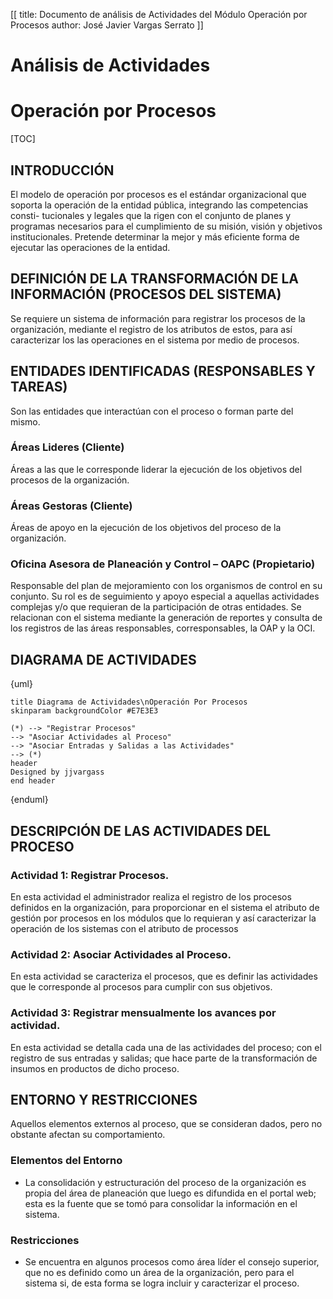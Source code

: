 [[
title: Documento de análisis de Actividades del Módulo Operación por Procesos
author: José Javier Vargas Serrato
]]

Análisis de Actividades
=======================

Operación por Procesos
==========================

[TOC]

INTRODUCCIÓN
------------

El modelo de operación por procesos es el estándar
organizacional que soporta la operación de la
entidad pública, integrando las competencias consti-
tucionales y legales que la rigen con el conjunto de
planes y programas necesarios para el cumplimiento
de su misión, visión y objetivos institucionales.
Pretende determinar la mejor y más eficiente forma
de ejecutar las operaciones de la entidad.

DEFINICIÓN DE LA TRANSFORMACIÓN DE LA INFORMACIÓN (PROCESOS DEL SISTEMA)
----------------------

Se requiere un sistema de información para registrar los procesos de la organización, mediante el registro de los atributos de estos, para así caracterizar los las operaciones en el sistema por medio de procesos.

ENTIDADES IDENTIFICADAS (RESPONSABLES Y TAREAS)
-----------------------------------------------

Son las entidades que interactúan con el proceso o forman parte del mismo.

### Áreas Lideres (Cliente)
Áreas a las que le corresponde liderar la ejecución de los objetivos del procesos de la organización.

### Áreas Gestoras (Cliente)
Áreas de apoyo en la ejecución de los objetivos del proceso de la organización.

### Oficina Asesora de Planeación y Control – OAPC (Propietario)
Responsable del plan de mejoramiento con los organismos de control en su conjunto. Su rol es de seguimiento y apoyo especial a aquellas actividades complejas y/o que requieran de la participación de otras entidades. Se relacionan con el sistema mediante la generación de reportes y consulta de los registros de las áreas responsables, corresponsables, la OAP y la OCI.

DIAGRAMA DE ACTIVIDADES
-----------------------
{uml}

	title Diagrama de Actividades\nOperación Por Procesos
	skinparam backgroundColor #E7E3E3

	(*) --> "Registrar Procesos"
	--> "Asociar Actividades al Proceso"
	--> "Asociar Entradas y Salidas a las Actividades"
	--> (*)
	header
	Designed by jjvargass
	end header

{enduml}

DESCRIPCIÓN DE LAS ACTIVIDADES DEL PROCESO
------------------------------------------
### Actividad 1: Registrar Procesos.

En esta actividad el administrador realiza el registro de los procesos definidos en la organización, para proporcionar en el sistema el atributo de gestión por procesos en los módulos que lo requieran y así caracterizar la operación de los sistemas con el atributo de processos

### Actividad 2: Asociar Actividades al Proceso.

En esta actividad se caracteriza el procesos, que es definir las actividades que le corresponde al procesos para cumplir con sus objetivos.


### Actividad 3: Registrar mensualmente los avances por actividad.

En esta actividad se detalla cada una de las actividades del proceso; con el registro de sus entradas y salidas; que hace parte de la transformación de insumos en productos de dicho proceso.

ENTORNO Y RESTRICCIONES
-----------------------

Aquellos elementos externos al proceso, que se consideran dados, pero no obstante afectan su comportamiento.

### Elementos del Entorno

- La consolidación y estructuración del proceso de la organización es propia del área de planeación que luego es difundida en el portal web; esta es la fuente que se tomó para consolidar la información en el sistema.

### Restricciones

- Se encuentra en algunos procesos como área líder el consejo superior, que no es definido como un área de la organización, pero para el sistema si, de esta forma se logra incluir y caracterizar el proceso.
